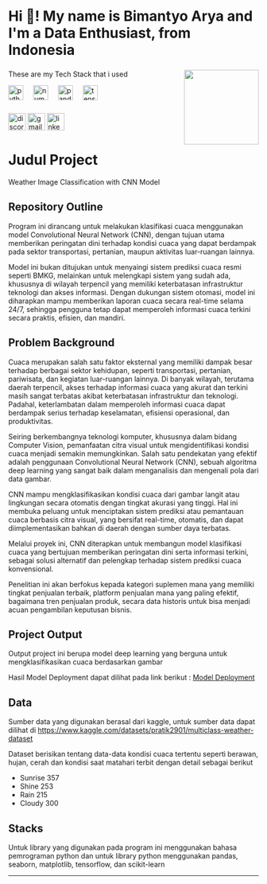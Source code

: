 <h1 align="left">Hi 👋! My name is Bimantyo Arya and I'm a Data Enthusiast, from Indonesia</h1>

###

<img align="right" height="150" src="https://media1.giphy.com/media/v1.Y2lkPTc5MGI3NjExMjNvcDI3dnFxODNkeTZwcGlscGk3N2xzNGJ0cXpzZTM0Yzl6cjdzciZlcD12MV9pbnRlcm5hbF9naWZfYnlfaWQmY3Q9Zw/OumCa12QC9CIvBe2c1/giphy.gif"  />

###
These are my Tech Stack that i used 
<div align="left">  
  <img src="https://cdn.jsdelivr.net/gh/devicons/devicon/icons/python/python-original.svg" height="30" alt="python logo"  />
  <img width="12" />
  <img src="https://cdn.jsdelivr.net/gh/devicons/devicon/icons/numpy/numpy-original.svg" height="30" alt="numpy logo"  />
  <img width="12" />
  <img src="https://cdn.jsdelivr.net/gh/devicons/devicon/icons/pandas/pandas-original.svg" height="30" alt="pandas logo"  />
  <img width="12" />
  <img src="https://cdn.jsdelivr.net/gh/devicons/devicon/icons/tensorflow/tensorflow-original.svg" height="30" alt="tensorflow logo"  />
  <img width="12" />  
</div>

###

<div align="left">
  <img src="https://img.shields.io/static/v1?message=Discord&logo=discord&label=&color=7289DA&logoColor=white&labelColor=&style=for-the-badge" height="35" alt="discord logo"  />
  <img src="https://img.shields.io/static/v1?message=Gmail&logo=gmail&label=&color=D14836&logoColor=white&labelColor=&style=for-the-badge" height="35" alt="gmail logo"  />
  <img src="https://img.shields.io/static/v1?message=LinkedIn&logo=linkedin&label=&color=0077B5&logoColor=white&labelColor=&style=for-the-badge" height="35" alt="linkedin logo"  />
</div>

###

# Judul Project
Weather Image Classification with CNN Model

## Repository Outline
Program ini dirancang untuk melakukan klasifikasi cuaca menggunakan model Convolutional Neural Network (CNN), dengan tujuan utama memberikan peringatan dini terhadap kondisi cuaca yang dapat berdampak pada sektor transportasi, pertanian, maupun aktivitas luar-ruangan lainnya.

Model ini bukan ditujukan untuk menyaingi sistem prediksi cuaca resmi seperti BMKG, melainkan untuk melengkapi sistem yang sudah ada, khususnya di wilayah terpencil yang memiliki keterbatasan infrastruktur teknologi dan akses informasi. Dengan dukungan sistem otomasi, model ini diharapkan mampu memberikan laporan cuaca secara real-time selama 24/7, sehingga pengguna tetap dapat memperoleh informasi cuaca terkini secara praktis, efisien, dan mandiri.

## Problem Background
Cuaca merupakan salah satu faktor eksternal yang memiliki dampak besar terhadap berbagai sektor kehidupan, seperti transportasi, pertanian, pariwisata, dan kegiatan luar-ruangan lainnya. Di banyak wilayah, terutama daerah terpencil, akses terhadap informasi cuaca yang akurat dan terkini masih sangat terbatas akibat keterbatasan infrastruktur dan teknologi. Padahal, keterlambatan dalam memperoleh informasi cuaca dapat berdampak serius terhadap keselamatan, efisiensi operasional, dan produktivitas.

Seiring berkembangnya teknologi komputer, khususnya dalam bidang Computer Vision, pemanfaatan citra visual untuk mengidentifikasi kondisi cuaca menjadi semakin memungkinkan. Salah satu pendekatan yang efektif adalah penggunaan Convolutional Neural Network (CNN), sebuah algoritma deep learning yang sangat baik dalam menganalisis dan mengenali pola dari data gambar.

CNN mampu mengklasifikasikan kondisi cuaca dari gambar langit atau lingkungan secara otomatis dengan tingkat akurasi yang tinggi. Hal ini membuka peluang untuk menciptakan sistem prediksi atau pemantauan cuaca berbasis citra visual, yang bersifat real-time, otomatis, dan dapat diimplementasikan bahkan di daerah dengan sumber daya terbatas.

Melalui proyek ini, CNN diterapkan untuk membangun model klasifikasi cuaca yang bertujuan memberikan peringatan dini serta informasi terkini, sebagai solusi alternatif dan pelengkap terhadap sistem prediksi cuaca konvensional.

Penelitian ini akan berfokus kepada kategori suplemen mana yang memiliki tingkat penjualan terbaik, platform penjualan mana yang paling efektif, bagaimana tren penjualan produk, secara data historis untuk bisa menjadi acuan pengambilan keputusan bisnis.

## Project Output
Output project ini berupa model deep learning yang berguna untuk mengklasifikasikan cuaca berdasarkan gambar 

Hasil Model Deployment dapat dilihat pada link berikut : [Model Deployment](https://huggingface.co/spaces/Bimaarya/weather-classifier-model)

## Data
Sumber data yang digunakan berasal dari kaggle, untuk sumber data dapat dilihat di https://www.kaggle.com/datasets/pratik2901/multiclass-weather-dataset 

Dataset berisikan tentang data-data kondisi cuaca tertentu  seperti berawan, hujan, cerah dan kondisi saat matahari terbit dengan detail sebagai berikut 

- Sunrise	357
- Shine	253
- Rain	215
- Cloudy 300

## Stacks
Untuk library yang digunakan pada program ini menggunakan bahasa pemrograman python dan untuk library python menggunakan pandas, seaborn, matplotlib, tensorflow, dan scikit-learn 

---
